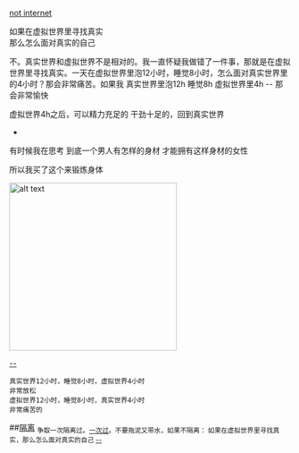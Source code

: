 
[not internet](https://github.com/7900ms/000nottheater_deserted_systemlibrary/blob/master/supplementary/chain-separating-隔离导致更好的隔离.md)

如果在虚拟世界里寻找真实<br>
那么怎么面对真实的自己

不。真实世界和虚拟世界不是相对的。我一直怀疑我做错了一件事，那就是在虚拟世界里寻找真实。一天在虚拟世界里泡12小时，睡觉8小时，怎么面对真实世界里的4小时？那会非常痛苦。如果我 真实世界里泡12h 睡觉8h 虚拟世界里4h -- 那会非常愉快

虚拟世界4h之后，可以精力充足的 干劲十足的，回到真实世界

-

有时候我在思考 到底一个男人有怎样的身材 才能拥有这样身材的女性

所以我买了这个来锻炼身体

<img src="http://i.imgur.com/TDlf8KI.jpg" alt="alt text" width="300px">


[--](https://github.com/7900ms/000nottheater_deserted_systemthunder/tree/master/slow/on-muscle)

```
真实世界12小时，睡觉8小时，虚拟世界4小时
非常放松
虚拟世界12小时，睡觉8小时，真实世界4小时
非常痛苦的
```

##[隔离](https://github.com/7900ms/000nottheater_deserted_systemlibrary/blob/master/supplementary/chain-separating-隔离导致更好的隔离.md)
<sub>
争取一次隔离过。<a href="https://github.com/7900ms/000nottheater_deserted_systemlibrary/blob/master/supplementary/term-鼓儿-不要拖泥带水.md">一次过</a>。不要拖泥又带水，如果不隔离：
如果在虚拟世界里寻找真实，那么怎么面对真实的自己
<a href="https://github.com/7900ms/notinternet_deserted/tree/master/book">--</a>
</sub>
